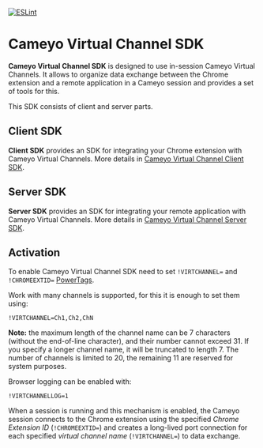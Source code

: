 [![ESLint](https://github.com/cameyo/virtual-channel-sdk/actions/workflows/eslint.yml/badge.svg)](https://github.com/cameyo/virtual-channel-sdk/actions/workflows/eslint.yml)

# Cameyo Virtual Channel SDK

**Cameyo Virtual Channel SDK** is designed to use in-session Cameyo Virtual Channels. It allows to organize data exchange between the Chrome extension and a remote application in a Cameyo session and provides a set of tools for this.

This SDK consists of client and server parts.

## Client SDK
**Client SDK** provides an SDK for integrating your Chrome extension with Cameyo Virtual Channels. More details in [Cameyo Virtual Channel Client SDK](client/README.md).

## Server SDK
**Server SDK** provides an SDK for integrating your remote application with Cameyo Virtual Channels. More details in [Cameyo Virtual Channel Server SDK](server/README.md).

## Activation
To enable Cameyo Virtual Channel SDK need to set `!VIRTCHANNEL=` and `!CHROMEEXTID=` [PowerTags](https://helpcenter.cameyo.com/support/solutions/articles/80000254678-power-tags).

Work with many channels is supported, for this it is enough to set them using:
```
!VIRTCHANNEL=Ch1,Ch2,ChN
```

**Note:** the maximum length of the channel name can be 7 characters (without the end-of-line character), and their number cannot exceed 31. If you specify a longer channel name, it will be truncated to length 7. The number of channels is limited to 20, the remaining 11 are reserved for system purposes.

Browser logging can be enabled with:
```
!VIRTCHANNELLOG=1
```

When a session is running and this mechanism is enabled, the Cameyo session connects to the Chrome extension using the specified *Chrome Extension ID* (`!CHROMEEXTID=`) and creates a long-lived port connection for each specified *virtual channel name* (`!VIRTCHANNEL=`) to data exchange.